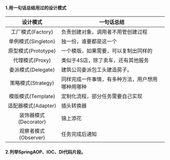 #### 1.用一句话总结用过的设计模式

|设计模式|一句话总结|
|:------:|------|
|工厂模式(Factory)|负责创建对象，调用者不用管创建过程|
|单例模式(Singleton)|独一份，谁要都是这一个|
|原型模式(Prototype)|一个模版，如果需要，可以复制出同样的|
|代理模式(Proxy)|类似于4S店，除了卖车，还有其他服务|
|委派模式(Delegate)|建筑公司委派包工头建造房子。|
|策略模式(Strategy)|同样完成一件事情，有多种方法，用户想用哪种用哪种|
|模版模式(Template)|定制化流程，部分任务需要自己实现|
|适配器模式(Adapter)|插头转换器|
|装饰器模式(Decorator)|锦上添花|
|观察者模式(Observer)|任务完成后通知|

#### 2.列举SpringAOP、IOC、DI代码片段。
